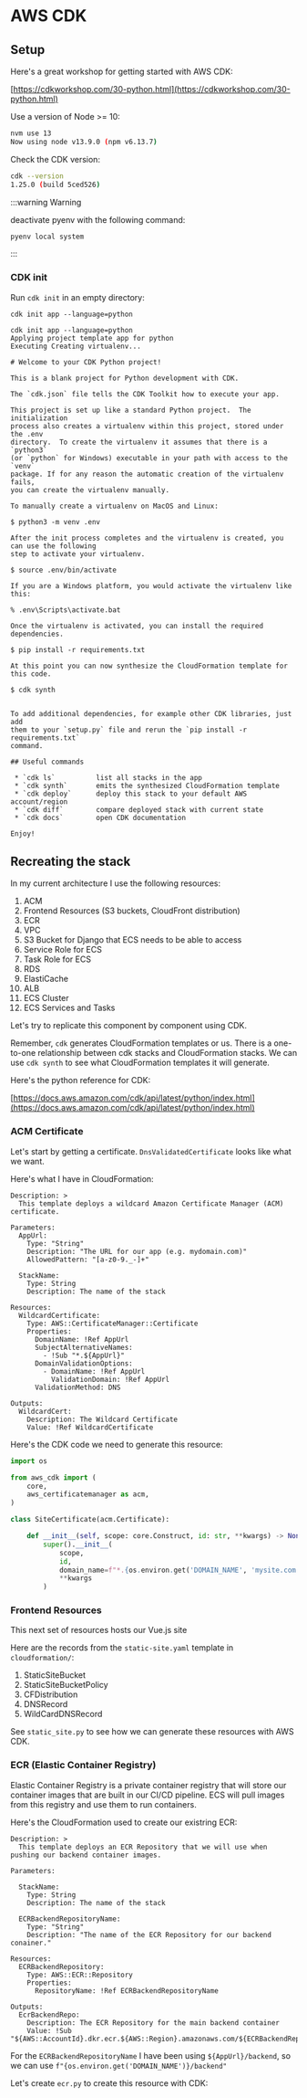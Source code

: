 # AWS CDK

## Setup

Here's a great workshop for getting started with AWS CDK:

[https://cdkworkshop.com/30-python.html](https://cdkworkshop.com/30-python.html)

Use a version of Node >= 10:

```sh
nvm use 13
Now using node v13.9.0 (npm v6.13.7)
```

Check the CDK version:

```sh
cdk --version
1.25.0 (build 5ced526)
```

:::warning Warning

deactivate pyenv with the following command:

```sh
pyenv local system
```

:::

### CDK init

Run `cdk init` in an empty directory:

```
cdk init app --language=python

cdk init app --language=python
Applying project template app for python
Executing Creating virtualenv...

# Welcome to your CDK Python project!

This is a blank project for Python development with CDK.

The `cdk.json` file tells the CDK Toolkit how to execute your app.

This project is set up like a standard Python project.  The initialization
process also creates a virtualenv within this project, stored under the .env
directory.  To create the virtualenv it assumes that there is a `python3`
(or `python` for Windows) executable in your path with access to the `venv`
package. If for any reason the automatic creation of the virtualenv fails,
you can create the virtualenv manually.

To manually create a virtualenv on MacOS and Linux:

$ python3 -m venv .env

After the init process completes and the virtualenv is created, you can use the following
step to activate your virtualenv.

$ source .env/bin/activate

If you are a Windows platform, you would activate the virtualenv like this:

% .env\Scripts\activate.bat

Once the virtualenv is activated, you can install the required dependencies.

$ pip install -r requirements.txt

At this point you can now synthesize the CloudFormation template for this code.

$ cdk synth


To add additional dependencies, for example other CDK libraries, just add
them to your `setup.py` file and rerun the `pip install -r requirements.txt`
command.

## Useful commands

 * `cdk ls`          list all stacks in the app
 * `cdk synth`       emits the synthesized CloudFormation template
 * `cdk deploy`      deploy this stack to your default AWS account/region
 * `cdk diff`        compare deployed stack with current state
 * `cdk docs`        open CDK documentation

Enjoy!
```

## Recreating the stack

In my current architecture I use the following resources:

1. ACM
1. Frontend Resources (S3 buckets, CloudFront distribution)
1. ECR
1. VPC
1. S3 Bucket for Django that ECS needs to be able to access
1. Service Role for ECS
1. Task Role for ECS
1. RDS
1. ElastiCache
1. ALB
1. ECS Cluster
1. ECS Services and Tasks

Let's try to replicate this component by component using CDK.

Remember, `cdk` generates CloudFormation templates or us. There is a one-to-one relationship between cdk stacks and CloudFormation stacks. We can use `cdk synth` to see what CloudFormation templates it will generate.

Here's the python reference for CDK:

[https://docs.aws.amazon.com/cdk/api/latest/python/index.html](https://docs.aws.amazon.com/cdk/api/latest/python/index.html)

### ACM Certificate

Let's start by getting a certificate. `DnsValidatedCertificate` looks like what we want.

Here's what I have in CloudFormation:

```
Description: >
  This template deploys a wildcard Amazon Certificate Manager (ACM) certificate.

Parameters:
  AppUrl:
    Type: "String"
    Description: "The URL for our app (e.g. mydomain.com)"
    AllowedPattern: "[a-z0-9._-]+"

  StackName:
    Type: String
    Description: The name of the stack

Resources:
  WildcardCertificate:
    Type: AWS::CertificateManager::Certificate
    Properties:
      DomainName: !Ref AppUrl
      SubjectAlternativeNames:
        - !Sub "*.${AppUrl}"
      DomainValidationOptions:
        - DomainName: !Ref AppUrl
          ValidationDomain: !Ref AppUrl
      ValidationMethod: DNS

Outputs:
  WildcardCert:
    Description: The Wildcard Certificate
    Value: !Ref WildcardCertificate
```

Here's the CDK code we need to generate this resource:

```python
import os

from aws_cdk import (
    core,
    aws_certificatemanager as acm,
)

class SiteCertificate(acm.Certificate):

    def __init__(self, scope: core.Construct, id: str, **kwargs) -> None:
        super().__init__(
            scope,
            id,
            domain_name=f"*.{os.environ.get('DOMAIN_NAME', 'mysite.com')}",
            **kwargs
        )
```

### Frontend Resources

This next set of resources hosts our Vue.js site

Here are the records from the `static-site.yaml` template in `cloudformation/`:

1. StaticSiteBucket
1. StaticSiteBucketPolicy
1. CFDistribution
1. DNSRecord
1. WildCardDNSRecord

See `static_site.py` to see how we can generate these resources with AWS CDK.

### ECR (Elastic Container Registry)

Elastic Container Registry is a private container registry that will store our container images that are built in our CI/CD pipeline. ECS will pull images from this registry and use them to run containers.

Here's the CloudFormation used to create our existring ECR:

```
Description: >
  This template deploys an ECR Repository that we will use when pushing our backend container images.

Parameters:

  StackName:
    Type: String
    Description: The name of the stack

  ECRBackendRepositoryName:
    Type: "String"
    Description: "The name of the ECR Repository for our backend conainer."

Resources:
  ECRBackendRepository:
    Type: AWS::ECR::Repository
    Properties:
      RepositoryName: !Ref ECRBackendRepositoryName

Outputs:
  EcrBackendRepo:
    Description: The ECR Repository for the main backend container
    Value: !Sub "${AWS::AccountId}.dkr.ecr.${AWS::Region}.amazonaws.com/${ECRBackendRepositoryName}"

```

For the `ECRBackendRepositoryName` I have been using `${AppUrl}/backend`, so we can use `f"{os.environ.get('DOMAIN_NAME')}/backend"`

Let's create `ecr.py` to create this resource with CDK:
